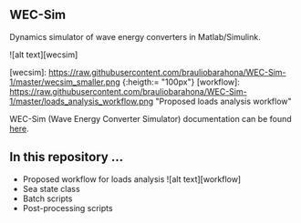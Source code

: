 ## WEC-Sim
Dynamics simulator of wave energy converters in Matlab/Simulink.

![alt text][wecsim]

[wecsim]: https://raw.githubusercontent.com/brauliobarahona/WEC-Sim-1/master/wecsim_smaller.png {:heigth:= "100px"}
[workflow]: https://raw.githubusercontent.com/brauliobarahona/WEC-Sim-1/master/loads_analysis_workflow.png "Proposed loads analysis workflow" 


WEC-Sim (Wave Energy Converter Simulator) documentation can be found [here](http://wec-sim.github.io/WEC-Sim).


## In this repository ...
+ Proposed workflow for loads analysis
![alt text][workflow]
+ Sea state class
+ Batch scripts
+ Post-processing scripts
